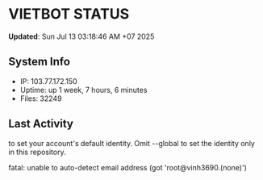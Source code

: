 # VIETBOT STATUS
**Updated**: Sun Jul 13 03:18:46 AM +07 2025

## System Info
- IP: 103.77.172.150
- Uptime: up 1 week, 7 hours, 6 minutes
- Files: 32249

## Last Activity

to set your account's default identity.
Omit --global to set the identity only in this repository.

fatal: unable to auto-detect email address (got 'root@vinh3690.(none)')
